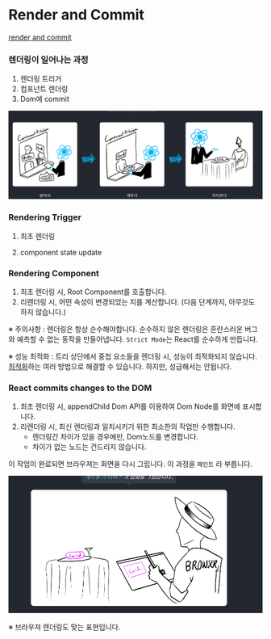 # Render and Commit

[render and commit](https://react.dev/learn/render-and-commit)



### 렌더링이 일어나는 과정

1. 렌더링 트리거
2. 컴포넌트 렌더링
3. Dom에 commit



![image-20240717233235324](./assets/image-20240717233235324.png)



### Rendering Trigger

1. 최초 렌더링

2. component state update



### Rendering Component

1. 최초 렌더링 시, Root Component를 호출합니다.
2. 리렌더링 시, 어떤 속성이 변경되었는 지를 계산합니다. (다음 단계까지, 아무것도 하지 않습니다.)



※ 주의사항 : 렌더링은 항상 순수해야합니다. 순수하지 않은 렌더링은 혼란스러운 버그와 예측할 수 없는 동작을 만들어냅니다. `Strict Mode`는 React를 순수하게 만듭니다.

※ 성능 최적화 : 트리 상단에서 중첩 요소들을 렌더링 시, 성능이 최적화되지 않습니다. [최적화](https://legacy.reactjs.org/docs/optimizing-performance.html)하는 여러 방법으로 해결할 수 있습니다. 하지만, 성급해서는 안됩니다.



### React commits changes to the DOM

1. 최초 렌더링 시, appendChild Dom API를 이용하여 Dom Node를 화면에 표시합니다.
2. 리렌더링 시, 최신 렌더링과 일치시키기 위한 최소한의 작업만 수행합니다.
   - 렌더링간 차이가 있을 경우에만, Dom노드를 변경합니다.
   - 차이가 없는 노드는 건드리지 않습니다.



이 작업이 완료되면 브라우져는 화면을 다시 그립니다. 이 과정을 `페인트` 라 부릅니다.

![image-20240717234720538](./assets/image-20240717234720538.png)



※ 브라우져 렌더링도 맞는 표현입니다.





